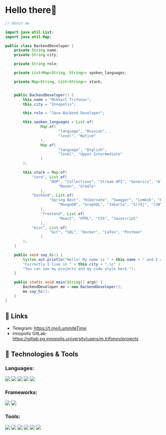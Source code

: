 # Hello there👋

```java
// About me

import java.util.List;
import java.util.Map;

public class BackendDeveloper {
    private String name;
    private String city;

    private String role;

    private List<Map<String, String>> spoken_languages;

    private Map<String, List<String>> stack;


    public BackendDeveloper() {
        this.name = "Mikhail Trifonov";
        this.city = "Innopolis";

        this.role = "Java Backend Developer";

        this.spoken_languages = List.of(
                Map.of(
                        "language", "Russian",
                        "level", "Native"
                ),
                Map.of(
                        "language", "English",
                        "level", "Upper-Intermediate"
                )
        );

        this.stack = Map.of(
            "core", List.of(
                    "OOP", "Collections", "Stream API", "Generics", "Algorithms",
                        "Maven", "Gradle"
                ),
            "backend", List.of(
                    "Spring Boot", "Hibernate", "Swagger", "Lombok", "PostgreSQL",
                        "MongoDB", "GraphQL", "Jakarta", "Slf4j", "JJWT", "JUnit", "Testcontainers"
                ),
                "frontend", List.of(
                        "React", "HTML", "CSS", "Javascript"
                ),
            "misc", List.of(
                    "Git", "SQL", "Docker", "LaTex", "Postman"
                )
        );
    }

    public void say_hi() {
        System.out.println("Hello! My name is " + this.name + " and I am a " + this.role + ".\n" +
        "Currently I live in " + this.city + ".\n" +
        "You can see my projects and my code style here.");
    }

    public static void main(String[] args) {
        BackendDeveloper me = new BackendDeveloper();
        me.say_hi();
    }
}

```

## 📝 Links
* Telegram: https://t.me/LuminiteTime
* Innopolis GitLab: https://gitlab.pg.innopolis.university/users/m.trifonov/projects

## 🔧 Technologies & Tools

### Languages:
![](https://img.shields.io/badge/Java-323330?style=for-the-badge&logo=oracle&logoColor=F80000)
![](https://img.shields.io/badge/Python-14354C?style=for-the-badge&logo=python&logoColor=white)
![](https://img.shields.io/badge/JavaScript-323330?style=for-the-badge&logo=javascript&logoColor=F7DF1E)
![](https://img.shields.io/badge/HTML5-E34F26?style=for-the-badge&logo=html5&logoColor=white)
![](https://img.shields.io/badge/CSS3-1572B6?style=for-the-badge&logo=css3&logoColor=white)

### Frameworks:
![](https://img.shields.io/badge/React-20232A?style=for-the-badge&logo=react&logoColor=61DAFB)
![](https://img.shields.io/badge/Spring-323436?style=for-the-badge&logo=spring&logoColor=6DB33F)

### Tools:
![](https://img.shields.io/badge/docker-369cee?style=for-the-badge&logo=docker&logoColor=white)
![](https://img.shields.io/badge/Postman-1f2021?style=for-the-badge&logo=postman&logoColor=FF6C37)
![](https://img.shields.io/badge/LaTeX-1f425f?style=for-the-badge&logo=latex)
![](https://img.shields.io/badge/Git-5f6870?style=for-the-badge&logo=git&logoColor=F05032)
![](https://img.shields.io/badge/PostgreSQL-3b3e40?style=for-the-badge&logo=postgresql&logoColor=4169E1)
![](https://img.shields.io/badge/MongoDB-1f2021?style=for-the-badge&logo=mongodb&logoColor=47A248)
